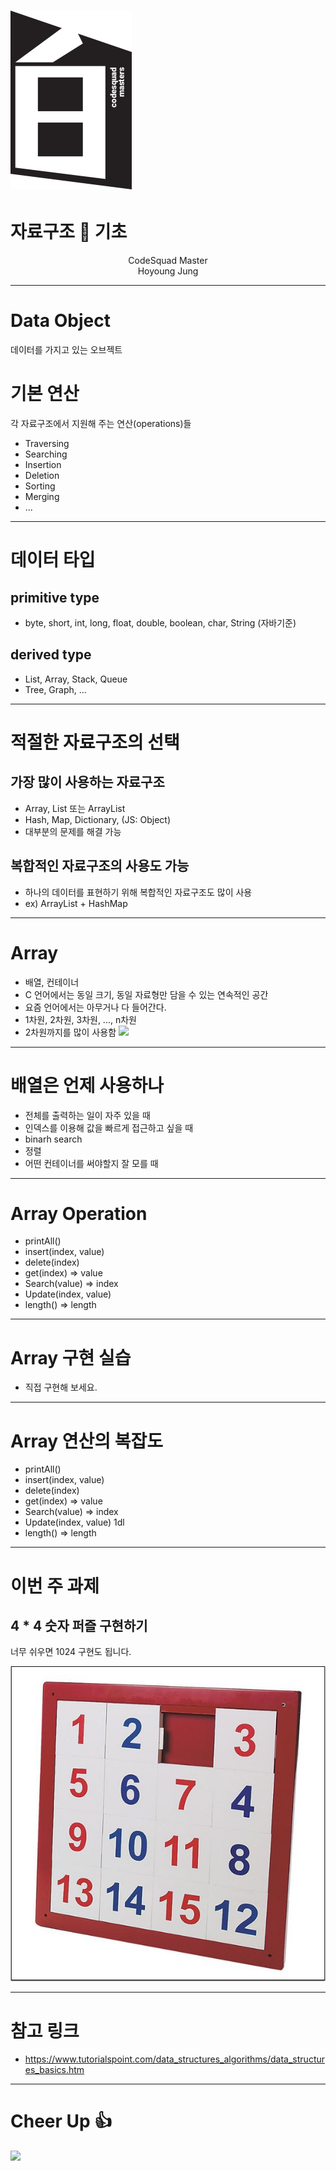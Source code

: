 # ![30%](images/img_white.png) 
# 자료구조 :crown: 기초 
<p align='center'>
CodeSquad Master <br>
Hoyoung Jung
</p>

---
<!-- page_number: true -->
# Data Object
데이터를 가지고 있는 오브젝트

# 기본 연산
각 자료구조에서 지원해 주는 연산(operations)들
- Traversing
- Searching
- Insertion
- Deletion
- Sorting
- Merging
- ...

---
# 데이터 타입

## primitive type
-  byte, short, int, long, float, double, boolean, char, String
 (자바기준)

## derived type
- List, Array, Stack, Queue
- Tree, Graph, ... 

---
# 적절한 자료구조의 선택
## 가장 많이 사용하는 자료구조
- Array, List 또는 ArrayList
- Hash, Map, Dictionary, (JS: Object)
- 대부분의 문제를 해결 가능 
## 복합적인 자료구조의 사용도 가능
- 하나의 데이터를 표현하기 위해 복합적인 자료구조도 많이 사용
- ex) ArrayList + HashMap

---
# Array
- 배열, 컨테이너 
- C 언어에서는 동일 크기, 동일 자료형만 담을 수 있는 연속적인 공간
- 요즘 언어에서는 아무거나 다 들어간다.
- 1차원, 2차원, 3차원, ..., n차원 
- 2차원까지를 많이 사용함 
![](http://www.tenouk.com/Module7_files/cplusarray008.png)

---
# 배열은 언제 사용하나
- 전체를 출력하는 일이 자주 있을 때
- 인덱스를 이용해 값을 빠르게 접근하고 싶을 때
- binarh search
- 정렬 
- 어떤 컨테이너를 써야할지 잘 모를 때

----
# Array Operation
- printAll()
- insert(index, value)
- delete(index)
- get(index) => value
- Search(value) => index
- Update(index, value)
- length() => length 

--- 
# Array 구현 실습
- 직접 구현해 보세요. 

--- 
# Array 연산의 복잡도
- printAll()
- insert(index, value)
- delete(index)
- get(index) => value
- Search(value) => index
- Update(index, value) 1dl
- length() => length 

---
# 이번 주 과제
## 4 * 4 숫자 퍼즐 구현하기

너무 쉬우면 1024 구현도 됩니다.

![40%](images/num_puzzle.jpg)


---
# 참고 링크 
- https://www.tutorialspoint.com/data_structures_algorithms/data_structures_basics.htm

---
# Cheer Up :+1:
![](https://assets-cdn.github.com/images/modules/logos_page/GitHub-Mark.png)